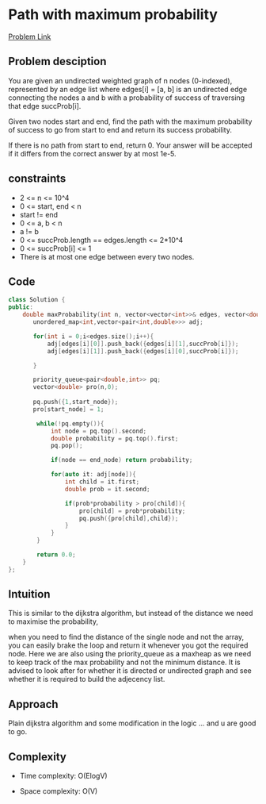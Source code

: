 # Path with maximum probability
[Problem Link](https://leetcode.com/problems/path-with-maximum-probability/description/?envType=daily-question&envId=2024-08-27)

## Problem desciption 
You are given an undirected weighted graph of n nodes (0-indexed), represented by an edge list where edges[i] = [a, b] is an undirected edge connecting the nodes a and b with a probability of success of traversing that edge succProb[i].

Given two nodes start and end, find the path with the maximum probability of success to go from start to end and return its success probability.

If there is no path from start to end, return 0. Your answer will be accepted if it differs from the correct answer by at most 1e-5.




## constraints
* 2 <= n <= 10^4
* 0 <= start, end < n
* start != end
* 0 <= a, b < n
* a != b
* 0 <= succProb.length == edges.length <= 2*10^4
* 0 <= succProb[i] <= 1
* There is at most one edge between every two nodes.

## Code
```cpp
class Solution {
public:
    double maxProbability(int n, vector<vector<int>>& edges, vector<double>& succProb, int start_node, int end_node) {
       unordered_map<int,vector<pair<int,double>>> adj;

       for(int i = 0;i<edges.size();i++){
           adj[edges[i][0]].push_back({edges[i][1],succProb[i]});
           adj[edges[i][1]].push_back({edges[i][0],succProb[i]});

       }

       priority_queue<pair<double,int>> pq;
       vector<double> pro(n,0);
 
       pq.push({1,start_node});
       pro[start_node] = 1; 

        while(!pq.empty()){
            int node = pq.top().second;
            double probability = pq.top().first;
            pq.pop();

            if(node == end_node) return probability;

            for(auto it: adj[node]){
                int child = it.first;
                double prob = it.second;

                if(prob*probability > pro[child]){
                    pro[child] = prob*probability;
                    pq.push({pro[child],child});
                }
            }
        }

        return 0.0;
    }
};

```

## Intuition
This is similar to the dijkstra algorithm, but instead of the distance we need to maximise the probability,

when you need to find the distance of the single node and not the array, you can easily brake the loop and return it whenever you got the required node. 
Here we are also using the priority_queue as a maxheap as we need to keep track of the max probability and not the minimum distance. 
It is advised to look after for whether it is directed or undirected graph and see whether it is required to build the adjecency list. 

## Approach
Plain dijkstra algorithm and some modification in the logic ... and u are good to go.

## Complexity
- Time complexity: O(ElogV)


- Space complexity: O(V) 
